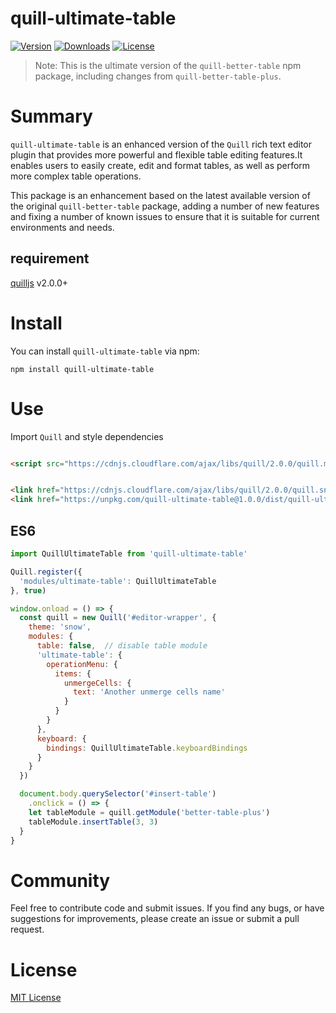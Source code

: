 # quill-ultimate-table

<p>
  <a href="https://www.npmjs.com/package/quill-ultimate-table"><img src="https://img.shields.io/npm/v/quill-ultimate-table.svg?sanitize=true" alt="Version"></a>
  <a href="https://npmcharts.com/compare/quill-ultimate-table?minimal=true"><img src="https://img.shields.io/npm/dm/quill-ultimate-table.svg?sanitize=true" alt="Downloads"></a>
  <a href="https://www.npmjs.com/package/quill-ultimate-table"><img src="https://img.shields.io/npm/l/quill-ultimate-table.svg?sanitize=true" alt="License"></a>
</p>

> Note: This is the ultimate version of the `quill-better-table` npm package, including changes from
> `quill-better-table-plus`.

# Summary

`quill-ultimate-table` is an enhanced version of the `Quill` rich text editor plugin that provides more powerful and
flexible table editing features.It enables users to easily create, edit and format tables, as well as perform more
complex table operations.

This package is an enhancement based on the latest available version of the original `quill-better-table` package,
adding a number of new features and fixing a number of known issues to ensure that it is suitable for current
environments and needs.

## requirement

[quilljs](https://github.com/quilljs/quill) v2.0.0+

<!-- TODO
## Online Demo

[quill-ultimate-table Codepen Demo](https://codepen.io/seehar/pen/yLQopvq)
-->

# Install

You can install `quill-ultimate-table` via npm:

```shell
npm install quill-ultimate-table
```

# Use

Import `Quill` and style dependencies

```html

<script src="https://cdnjs.cloudflare.com/ajax/libs/quill/2.0.0/quill.min.js" type="text/javascript"></script>
```

```html

<link href="https://cdnjs.cloudflare.com/ajax/libs/quill/2.0.0/quill.snow.min.css" rel="stylesheet">
<link href="https://unpkg.com/quill-ultimate-table@1.0.0/dist/quill-ultimate-table.css" rel="stylesheet">
```

## ES6

```javascript
import QuillUltimateTable from 'quill-ultimate-table'

Quill.register({
  'modules/ultimate-table': QuillUltimateTable
}, true)

window.onload = () => {
  const quill = new Quill('#editor-wrapper', {
    theme: 'snow',
    modules: {
      table: false,  // disable table module
      'ultimate-table': {
        operationMenu: {
          items: {
            unmergeCells: {
              text: 'Another unmerge cells name'
            }
          }
        }
      },
      keyboard: {
        bindings: QuillUltimateTable.keyboardBindings
      }
    }
  })

  document.body.querySelector('#insert-table')
    .onclick = () => {
    let tableModule = quill.getModule('better-table-plus')
    tableModule.insertTable(3, 3)
  }
}
```

<!-- TODO
# Future Functions

We plan to further enhance `quill-ultimate-table` by adding the following features in a future release:

- [ ] **Adapts to multiple `table` formats**: Supports a wide range of directly copied and pasted `table` data with
  styles and better parsing and rendering.
- [ ] **Expose more `api`**: Provide more `api` for developers to use in order to quickly apply different features,
  looks and styles.
- [ ] **`Typescript` support**

We are working hard on these features and will gradually roll them out in future releases. Stay tuned!

If you have any other feature suggestions or ideas, feel free to raise them in the issue, we'd love to hear your
feedback and contributions.
-->
# Community

Feel free to contribute code and submit issues. If you find any bugs, or have suggestions for improvements, please
create an issue or submit a pull request.

# License

[MIT License](https://rmm5t.mit-license.org/)
